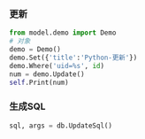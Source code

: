 ### 更新
```python
from model.demo import Demo
# 对象
demo = Demo()
demo.Set({'title':'Python-更新'})
demo.Where('uid=%s', id)
num = demo.Update()
self.Print(num)
```

### 生成SQL
```python
sql, args = db.UpdateSql()
```